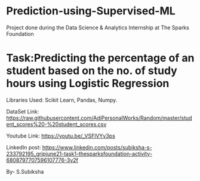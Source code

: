 # Prediction-using-Supervised-ML
Project done during the Data Science & Analytics Internship at The Sparks Foundation 

# Task:Predicting the percentage of an student based on the no. of study hours using Logistic Regression

Libraries Used: Scikit Learn, Pandas, Numpy.

DataSet Link: https://raw.githubusercontent.com/AdiPersonalWorks/Random/master/student_scores%20-%20student_scores.csv

Youtube Link: https://youtu.be/_VSFlVYv3ps

LinkedIn post: https://www.linkedin.com/posts/subiksha-s-233792195_gripjune21-task1-thesparksfoundation-activity-6808797707596107776-3y2f

By- S.Subiksha
